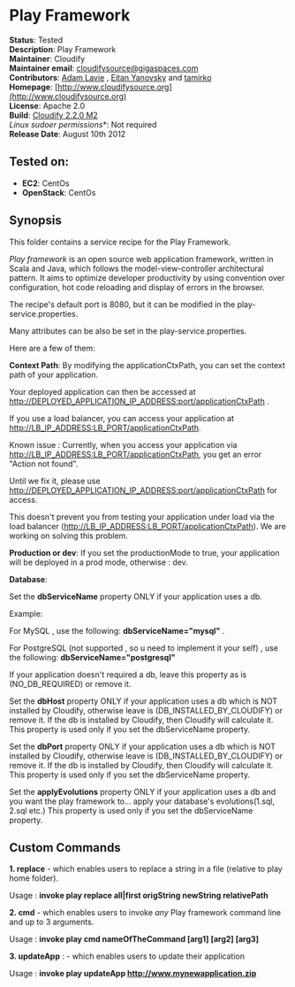 # Play Framework 

**Status**: Tested  
**Description**:  Play Framework   
**Maintainer**:       Cloudify  
**Maintainer email**: cloudifysource@gigaspaces.com  
**Contributors**:  [Adam Lavie](https://github.com/adaml) , [Eitan Yanovsky](https://github.com/eitany) and [tamirko](https://github.com/tamirko)  
**Homepage**:   [http://www.cloudifysource.org](http://www.cloudifysource.org)  
**License**:      Apache 2.0   
**Build**:  [Cloudify 2.2.0 M2](http://repository.cloudifysource.org/org/cloudifysource/2.2.0/gigaspaces-cloudify-2.2.0-m2-b2491.zip)   
**Linux* sudoer permissions**:	Not required    
**Release Date**: August 10th 2012  


Tested on:
--------

* <strong>EC2</strong>: CentOs 
* <strong>OpenStack</strong>: CentOs 


Synopsis
--------

This folder contains a service recipe for the Play Framework.

*Play framework* is an open source web application framework, written in Scala and Java, which follows the model-view-controller architectural pattern. 
It aims to optimize developer productivity by using convention over configuration, hot code reloading and display of errors in the browser.

The recipe's default port is 8080, but it can be modified in the play-service.properties.


Many attributes can be also be set in the play-service.properties.

Here are a few of them:

**Context Path**: By modifying the applicationCtxPath, you can set the context path of your application.

Your deployed application can then be accessed at [http://DEPLOYED_APPLICATION_IP_ADDRESS:port/applicationCtxPath](http://DEPLOYED_APPLICATION_IP_ADDRESS:port/applicationCtxPath) .

If you use a load balancer, you can access your application at [http://LB_IP_ADDRESS:LB_PORT/applicationCtxPath](http://LB_IP_ADDRESS:LB_PORT/applicationCtxPath).

Known issue : Currently, when you access your application via [http://LB_IP_ADDRESS:LB_PORT/applicationCtxPath](http://LB_IP_ADDRESS:LB_PORT/applicationCtxPath), you get an error "Action not found". 

Until we fix it, please use [http://DEPLOYED_APPLICATION_IP_ADDRESS:port/applicationCtxPath](http://DEPLOYED_APPLICATION_IP_ADDRESS:port/applicationCtxPath) for access. 

This doesn't prevent you from testing your application under load via the load balancer ([http://LB_IP_ADDRESS:LB_PORT/applicationCtxPath](http://LB_IP_ADDRESS:LB_PORT/applicationCtxPath)).
We are working on solving this problem.

**Production or dev**: If you set the productionMode to true, your application will be deployed in a prod mode, otherwise : dev. 

**Database**: 

Set the **dbServiceName** property ONLY if your application uses a db.

Example:

For MySQL , use the following: **dbServiceName="mysql"** . 

For PostgreSQL (not supported , so u need to implement it your self) , use the following: **dbServiceName="postgresql"**
	
If your application doesn't required a db, leave this property as is (NO_DB_REQUIRED) or remove it.

Set the **dbHost** property ONLY if your application uses a db which is NOT installed by Cloudify, 
   otherwise leave is (DB_INSTALLED_BY_CLOUDIFY) or remove it.
   If the db is installed by Cloudify, then Cloudify will calculate it.
   This property is used only if you set the dbServiceName property.

Set the **dbPort** property ONLY if your application uses a db which is NOT installed by Cloudify, 
   otherwise leave is (DB_INSTALLED_BY_CLOUDIFY) or remove it.
   If the db is installed by Cloudify, then Cloudify will calculate it.
   This property is used only if you set the dbServiceName property.

Set the **applyEvolutions** property ONLY if your application uses a db and you want the play framework to... apply your database's evolutions(1.sql, 2.sql etc.)
   This property is used only if you set the dbServiceName property.




## Custom Commands 

**1. replace** - which enables users to replace a string in a file (relative to play home folder).

Usage : <strong>invoke play replace all|first origString newString relativePath</strong> 

**2. cmd** - which enables users to invoke *any* Play framework command line and up to 3 arguments. 

Usage : <strong>invoke play cmd nameOfTheCommand [arg1] [arg2] [arg3]</strong> 

**3. updateApp** : - which enables users to update their application

Usage : <strong>invoke play updateApp http://www.mynewapplication.zip</strong> 


	